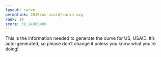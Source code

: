 ```yaml
---
layout: curve
permalink: 2016/us-usaid/curve.svg
rank: 19
score: 59.14365409
---
```


This is the information needed to generate the curve for US, USAID. It’s
auto-generated, so please don’t change it unless you know what you’re
doing!
